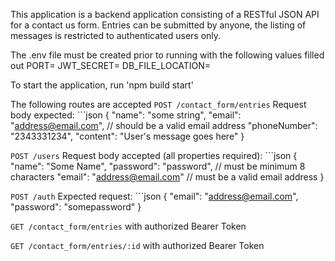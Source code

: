 This application is a backend application consisting of a RESTful JSON API for a contact us form. Entries can be submitted by anyone, the listing of messages is restricted to authenticated users only.

The .env file must be created prior to running with the following values filled out
PORT=
JWT_SECRET=
DB_FILE_LOCATION=

To start the application, run 'npm build start'

The following routes are accepted
`POST /contact_form/entries`
Request body expected:
    ```json
    {
        "name": "some string",
        "email": "address@email.com", // should be a valid email address
        "phoneNumber": "2343331234",
        "content": "User's message goes here"
    }

`POST /users`
Request body accepted (all properties required):
    ```json
    {
        "name": "Some Name",
        "password": "password", // must be minimum 8 characters
        "email": "address@email.com" // must be a valid email address
    }

`POST /auth`
Expected request:
    ```json
    {
        "email": "address@email.com",
        "password": "somepassword"
    }

`GET /contact_form/entries` with authorized Bearer Token

`GET /contact_form/entries/:id` with authorized Bearer Token
